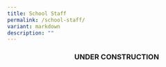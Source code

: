 ```yaml
---
title: School Staff
permalink: /school-staff/
variant: markdown
description: ""
---
```

<h3><b><center>UNDER CONSTRUCTION</center></b></h3>